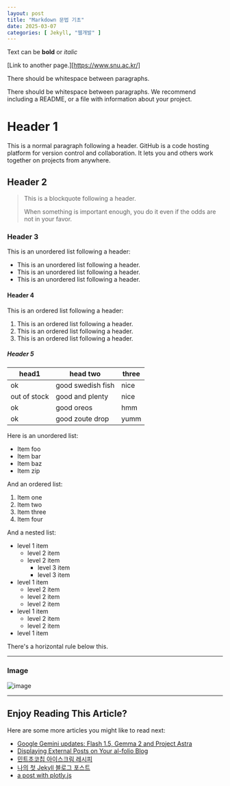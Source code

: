 ```yaml
---
layout: post
title: "Markdown 문법 기초"
date: 2025-03-07
categories: [ Jekyll, "웹개발" ]
---
```


Text can be **bold** or *italic*

[Link to another page.][https://www.snu.ac.kr/]

There should be whitespace between paragraphs.

There should be whitespace between paragraphs. We recommend including a README, or a file with information about your project.

# Header 1

This is a normal paragraph following a header. GitHub is a code hosting platform for version control and collaboration. It lets you and others work together on projects from anywhere.

## Header 2

> This is a blockquote following a header.  
>  
> When something is important enough, you do it even if the odds are not in your favor.

### Header 3

This is an unordered list following a header:

- This is an unordered list following a header.
- This is an unordered list following a header.
- This is an unordered list following a header.

#### Header 4

This is an ordered list following a header:

1. This is an ordered list following a header.
2. This is an ordered list following a header.
3. This is an ordered list following a header.

##### Header 5

| head1       | head two         | three |
|-------------|------------------|--------|
| ok          | good swedish fish| nice   |
| out of stock| good and plenty  | nice   |
| ok          | good oreos       | hmm    |
| ok          | good zoute drop  | yumm   |

Here is an unordered list:

- Item foo  
- Item bar  
- Item baz  
- Item zip  

And an ordered list:

1. Item one  
2. Item two  
3. Item three  
4. Item four  

And a nested list:

- level 1 item  
  - level 2 item  
  - level 2 item  
    - level 3 item  
    - level 3 item  
- level 1 item  
  - level 2 item  
  - level 2 item  
  - level 2 item  
- level 1 item  
  - level 2 item  
  - level 2 item 
- level 1 item

There's a horizontal rule below this.

---

### Image

![image](https://sumin-park-teaching.github.io/assets/img/mint-chocolate-chip-ice-cream.jpg)

---

## Enjoy Reading This Article?

Here are some more articles you might like to read next:

- [Google Gemini updates: Flash 1.5, Gemma 2 and Project Astra](https://blog.google/technology/ai/google-gemini-update-flash-ai-assistant-io-2024/)  
- [Displaying External Posts on Your al-folio Blog](https://medium.com/@al-folio/displaying-external-posts-on-your-al-folio-blog-b60a1d241a0a)  
- [민트초코칩 아이스크림 레시피](#)  
- [나의 첫 Jekyll 블로그 포스트](/blog/2025/my-first-jekyll-blog-post/)  
- [a post with plotly.js](/blog/2025/plotly/)
